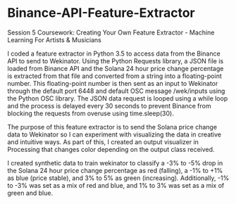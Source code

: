# Binance-API-Feature-Extractor
Session 5 Coursework: Creating Your Own Feature Extractor - Machine Learning For Artists &amp; Musicians

I coded a feature extractor in Python 3.5 to access data from the Binance API to send to Wekinator. Using the Python Requests library, a JSON file is loaded from Binance API and the Solana 24 hour price change percentage is extracted from that file and converted from a string into a floating-point number. This floating-point number is then sent as an input to Wekinator through the default port 6448 and default OSC message /wek/inputs using the Python OSC library. The JSON data request is looped using a while loop and the process is delayed every 30 seconds to prevent Binance from blocking the requests from overuse using time.sleep(30). 

The purpose of this feature extractor is to send the Solana price change data to Wekinator so I can experiment with visualizing the data in creative and intuitive ways. As part of this, I created an output visualizer in Processing that changes color depending on the output class received.

I created synthetic data to train wekinator to classify a -3% to -5% drop in the Solana 24 hour price change percentage as red (falling), a -1% to +1% as blue (price stable), and 3% to 5% as green (increasing). Additionally, -1% to -3% was set as a mix of red and blue, and 1% to 3% was set as a mix of green and blue.  






